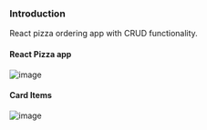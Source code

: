 ### Introduction
React pizza ordering app with CRUD functionality. 

#### React Pizza app
![image](https://user-images.githubusercontent.com/68695106/126129233-c21e1166-b138-4774-9db8-70752a8f35bb.png)

#### Card Items
![image](https://user-images.githubusercontent.com/68695106/126130928-03477a7a-08a1-4c5e-8bd9-c301db29f9ab.png)
